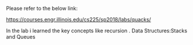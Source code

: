 Please refer to the below link:

https://courses.engr.illinois.edu/cs225/sp2018/labs/quacks/

In the lab i learned the key concepts like recursion .
Data Structures:Stacks and Queues
